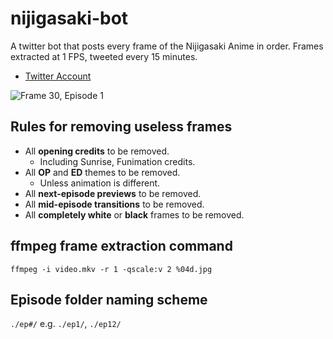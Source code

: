 # nijigasaki-bot
A twitter bot that posts every frame of the Nijigasaki Anime in order.
Frames extracted at 1 FPS, tweeted every 15 minutes.

* [Twitter Account](https://twitter.com/NijigasakiBot)

![Frame 30, Episode 1](https://i.imgur.com/ohxajgP.jpg)

## Rules for removing useless frames

* All **opening credits** to be removed.
    * Including Sunrise, Funimation credits.
* All **OP** and **ED** themes to be removed.
    * Unless animation is different.
* All **next-episode previews** to be removed.
* All **mid-episode transitions** to be removed.
* All **completely white** or **black** frames to be removed.

## ffmpeg frame extraction command

`ffmpeg -i video.mkv -r 1 -qscale:v 2 %04d.jpg`

## Episode folder naming scheme

`./ep#/` e.g. `./ep1/`, `./ep12/`
